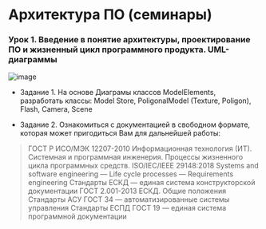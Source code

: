 # Архитектура ПО (семинары)
### Урок 1. Введение в понятие архитектуры, проектирование ПО и жизненный цикл программного продукта. UML-диаграммы
![image](https://gbcdn.mrgcdn.ru/uploads/asset/5398819/attachment/5b6961a8c3d8451108e7cc9ba70d2ad9.png)
* Задание 1. На основе Диаграмы классов ModelElements, разработать классы: Model Store, PoligonalModel (Texture, Poligon), Flash, Camera, Scene

* Задание 2. Ознакомиться с документацией в свободном формате, которая может пригодиться Вам для дальнейшей работы:

> ГОСТ Р ИСО/МЭК 12207-2010 Информационная технология (ИТ). Системная и программная инженерия. Процессы жизненного цикла программных средств.
ISO/IEC/IEEE 29148:2018 Systems and software engineering — Life cycle processes — Requirements engineering
Стандарты ЕСКД — единая система конструкторской документации
ГОСТ 2.001-2013 ЕСКД. Общие положения
Стандарты АСУ ГОСТ 34 — автоматизированные системы управления
Стандарты ЕСПД ГОСТ 19 — единая система программной документации
